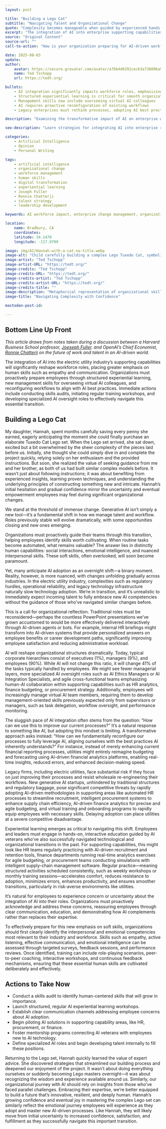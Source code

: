 ```yaml
---
layout: post

title: "Building a Lego Cat"
subtitle: "Navigating Talent and Organizational Change"
quote: "Complexity becomes manageable when guided by experienced hands."
excerpt: "The integration of AI into enterprise supporting capabilities reshapes workforce roles, emphasizing distinctly human skills and proactive organizational change."
source: "Original Content"
source-url: ""
call-to-action: "How is your organization preparing for AI-driven workforce changes? Share your insights."

date: 2025-08-03
update:
author:
    avatar: https://secure.gravatar.com/avatar/a76b4d6291cecb3a738896a971bfb903?s=512&d=mp&r=g
    name: Ted Tschopp
    url: https://tedt.org/

bullets:
    - AI integration significantly impacts workforce roles, emphasizing human-centered skills
    - Structured experiential learning is critical for smooth organizational transitions
    - Management skills now include overseeing virtual AI colleagues
    - AI requires proactive reconfiguration of existing workflows
    - Legacy enterprises must rethink processes, adopting AI best practices

description: "Examining the transformative impact of AI on enterprise workforce roles and highlighting strategies to navigate this transition effectively."

seo-description: "Learn strategies for integrating AI into enterprise roles, emphasizing essential human skills, structured experiential learning, and proactive workflow adaptations."

categories:
    - Artificial Intelligence
    - Opinion
    - Personal Writing

tags:
    - artificial intelligence
    - organizational change
    - workforce management
    - human skills
    - digital transformation
    - experiential learning
    - Joseph Fuller
    - Ronnie Chatterji
    - talent strategy
    - leadership development

keywords: AI workforce impact, enterprise change management, organizational adaptation, human skills, generative AI, experiential learning, Joseph Fuller, Ronnie Chatterji, talent transformation, digital leadership

location:
    name: Bradbury, CA
    coordinates:
    latitude: 34.1470
    longitude: -117.9709

image: img/AI/Hannah-with-a-cat-no-title.webp
image-alt: "Child carefully building a complex Lego Tuxedo Cat, symbolizing organizational resilience during AI integration"
image-artist: "Ted Tschopp"
image-artist-URL: "https://tedt.org/"
image-credits: "Ted Tschopp"
image-credits-URL: "https://tedt.org/"
image-credits-artist: "Ted Tschopp"
image-credits-artist-URL: "https://tedt.org/"
image-credits-title: ""
image-description: "Metaphorical representation of organizational skill-building and adaptation in the face of AI-driven changes"
image-title: "Navigating Complexity with Confidence"

mastodon-post-id:

---
```


## Bottom Line Up Front

*This article draws from notes taken during a discussion between a Harvard Business School professor, [Joeseph Fuller](https://en.wikipedia.org/wiki/Joseph_B._Fuller). and OpenAI’s Chief Economist, [Ronnie Chatterji](https://en.wikipedia.org/wiki/Aaron_Chatterji) on the future of work and talent in an AI-driven world.* 

The integration of AI into the electric utility industry’s supporting capabilities will significantly reshape workforce roles, placing greater emphasis on human skills such as empathy and communication. Organizations must proactively prepare employees through structured experiential learning, new management skills for overseeing virtual AI colleagues, and reconfiguring workflows to align with AI best practices. Immediate actions include conducting skills audits, initiating regular training workshops, and developing specialized AI oversight roles to effectively navigate this essential transition.

## Building a Lego Cat

My daughter, Hannah, spent months carefully saving every penny she earned, eagerly anticipating the moment she could finally purchase an elaborate Tuxedo Cat Lego set. When the Lego set arrived, she sat down, excited but a bit overwhelmed by the sheer complexity of the pieces laid before us. Initially, she thought she could simply dive in and complete the project quickly, relying solely on her enthusiasm and the provided instructions. But soon, she realized the value of seeking guidance from me and her brother, as both of us had built similar complex models before. It wasn’t just about following instructions; it was about benefiting from experienced insights, learning proven techniques, and understanding the underlying principles of constructing something new and intricate. Hannah’s initial hesitation and gradual confidence mirror the uncertainty and eventual empowerment employees may feel during significant organizational changes.

We stand at the threshold of immense change. Generative AI isn’t simply a new tool—it’s a fundamental shift in how we manage talent and workflow. Roles previously stable will evolve dramatically, with some opportunities closing and new ones emerging.

Organizations must proactively guide their teams through this transition, helping employees identify skills worth cultivating. When routine tasks become automated, what remains valuable? The answer lies in distinctly human capabilities: social interactions, emotional intelligence, and nuanced interpersonal skills. These soft skills, often overlooked, will soon become paramount.

Yet, many anticipate AI adoption as an overnight shift—a binary moment. Reality, however, is more nuanced, with changes unfolding gradually across industries. In the electric utility industry, complexities such as regulatory hurdles, operational reliability, and legacy technology infrastructure naturally slow technology adoption. We’re in transition, and it’s unrealistic to immediately expect incoming talent to fully embrace new AI competencies without the guidance of those who’ve navigated similar changes before.

This is a call for organizational reflection. Traditional roles must be reconsidered—perhaps the countless PowerPoint presentations we’ve grown accustomed to would be more effectively delivered interactively through AI-driven agents or bots. For example, internal HR briefings might transform into AI-driven systems that provide personalized answers on employee benefits or career development paths, significantly improving employee satisfaction and reducing administrative workload.

AI will reshape organizational structures dramatically. Today, typical corporate hierarchies consist of executives (1%), managers (9%), and employees (90%). While AI will not change this ratio, it will change 41% of the tasks typically handled by employees. We might see fewer managerial layers, more specialized AI oversight roles such as AI Ethics Managers or AI Integration Specialists, and agile cross-functional teams emphasizing human-AI collaboration within supporting capabilities such as HR analytics, finance budgeting, or procurement strategy. Additionally, employees will increasingly manage virtual AI team members, requiring them to develop management-oriented skills previously expected only from supervisors or managers, such as task delegation, workflow oversight, and performance monitoring.

The sluggish pace of AI integration often stems from the question: “How can we use this to improve our current processes?” It’s a natural response to something like AI, but adopting this mindset is limiting. A transformative approach asks instead: “How can we fundamentally reconfigure our processes to fully leverage AI, aligning ourselves with the best practices AI inherently understands?” For instance, instead of merely enhancing current financial reporting processes, utilities might entirely reimagine budgeting and forecasting using AI-driven financial analytics platforms, enabling real-time insights, reduced errors, and enhanced decision-making speed.

Legacy firms, including electric utilities, face substantial risk if they focus on just improving their processes and resist wholesale re-engineering their workflows. New generative AI startups, unhindered by traditional structures and regulatory baggage, pose significant competitive threats by rapidly adopting AI-driven methodologies in supporting areas like automated HR processes to streamline recruitment, intelligent procurement systems to enhance supply chain efficiency, AI-driven finance analytics for precise and agile budgeting, and virtual training and onboarding programs to rapidly equip employees with necessary skills. Delaying adoption can place utilities at a severe competitive disadvantage.

Experiential learning emerges as critical to navigating this shift. Employees and leaders must engage in hands-on, interactive education guided by AI veterans who’ve also successfully navigated technological and organizational transitions in the past. For supporting capabilities, this might look like HR teams regularly practicing with AI-driven recruitment and retention tools, finance departments running real-time analytics exercises for agile budgeting, or procurement teams conducting simulations with intelligent supply-chain management software. Regular practice—meaning structured activities scheduled consistently, such as weekly workshops or monthly training sessions—accelerates comfort, reduces resistance to adoption, minimizes errors, enhances productivity, and ensures smoother transitions, particularly in risk-averse environments like utilities.

It’s natural for employees to experience concern or uncertainty about the integration of AI into their roles. Organizations must proactively acknowledge and address these concerns, reassuring employees through clear communication, education, and demonstrating how AI complements rather than replaces their expertise.

To effectively prepare for this new emphasis on soft skills, organizations should first clearly identify the interpersonal and emotional competencies most relevant to their industry and workforce. Skills such as empathy, active listening, effective communication, and emotional intelligence can be assessed through targeted surveys, feedback sessions, and performance reviews. Once identified, training can include role-playing scenarios, peer-to-peer coaching, interactive workshops, and continuous feedback mechanisms, ensuring that these essential human skills are cultivated deliberately and effectively.

## Actions to Take Now

* Conduct a skills audit to identify human-centered skills that will grow in importance.
* Launch structured, regular AI experiential learning workshops.
* Establish clear communication channels addressing employee concerns about AI adoption.
* Begin piloting AI solutions in supporting capability areas, like HR, procurement, or finance.
* Foster mentorship programs connecting AI veterans with employees new to AI technology.
* Define specialized AI roles and begin developing talent internally to fill these positions.

Returning to the Lego set, Hannah quickly learned the value of expert advice. She discovered strategies that streamlined our building process and deepened our enjoyment of the project. It wasn’t about doing everything ourselves or suddenly becoming Lego masters overnight—it was about recognizing the wisdom and experience available around us. Similarly, our organizational journey with AI should rely on insights from those who’ve faced parallel challenges. Embracing their expertise, we’re better equipped to build a future that’s innovative, resilient, and deeply human. Hannah’s growing confidence and eventual joy in mastering the complex Lego set can similarly reflect the emotional journey employees will experience as they adopt and master new AI-driven processes. Like Hannah, they will likely move from initial uncertainty to increased confidence, satisfaction, and fulfillment as they successfully navigate this important transition.